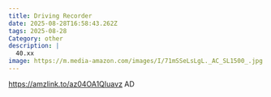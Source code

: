 ```yaml
---
title: Driving Recorder
date: 2025-08-28T16:58:43.262Z
tags: 2025-08-28
Category: other
description: |
  40.xx
image: https://m.media-amazon.com/images/I/71mSSeLsLgL._AC_SL1500_.jpg
---
```

https://amzlink.to/az04OA1QIuavz
AD